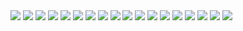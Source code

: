 <img src="https://i.ibb.co/gJKmj4w/jujutsu-kaisen-191-1.jpg">
<img src="https://i.ibb.co/x5WstSN/jujutsu-kaisen-191-2.jpg">
<img src="https://i.ibb.co/cyy09Jx/jujutsu-kaisen-191-3.jpg">
<img src="https://i.ibb.co/ssbT2wY/jujutsu-kaisen-191-4.jpg">
<img src="https://i.ibb.co/fDJyzmC/jujutsu-kaisen-191-5.jpg">
<img src="https://i.ibb.co/2WBpHWJ/jujutsu-kaisen-191-6.jpg">
<img src="https://i.ibb.co/2MSpTjC/jujutsu-kaisen-191-7.jpg">
<img src="https://i.ibb.co/L9sVbKy/jujutsu-kaisen-191-8.jpg">
<img src="https://i.ibb.co/mH9q7Wm/jujutsu-kaisen-191-9.jpg">
<img src="https://i.ibb.co/SXLD50p/jujutsu-kaisen-191-10.jpg">
<img src="https://i.ibb.co/pnpmQMw/jujutsu-kaisen-191-11.jpg">
<img src="https://i.ibb.co/CnR2Z5R/jujutsu-kaisen-191-12.jpg">
<img src="https://i.ibb.co/GJX0gkT/jujutsu-kaisen-191-13.jpg">
<img src="https://i.ibb.co/XLThcDs/jujutsu-kaisen-191-14.jpg">
<img src="https://i.ibb.co/WVxDht5/jujutsu-kaisen-191-15.jpg">
<img src="https://i.ibb.co/Rvs6CMR/jujutsu-kaisen-191-16.jpg">
<img src="https://i.ibb.co/hXWmPj4/jujutsu-kaisen-191-17.jpg">
<img src="https://i.ibb.co/9g8n53d/jujutsu-kaisen-191-18.jpg">
